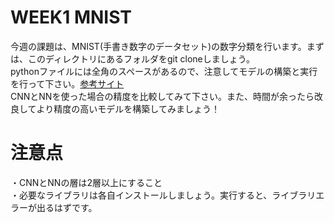 # WEEK1 MNIST
今週の課題は、MNIST(手書き数字のデータセット)の数字分類を行います。まずは、このディレクトリにあるフォルダをgit cloneしましょう。<br>
pythonファイルには全角のスペースがあるので、注意してモデルの構築と実行を行って下さい。[参考サイト](https://qiita.com/mathlive/items/8e1f9a8467fff8dfd03c)<br>
CNNとNNを使った場合の精度を比較してみて下さい。また、時間が余ったら改良してより精度の高いモデルを構築してみましょう！

# 注意点
・CNNとNNの層は2層以上にすること<br>
・必要なライブラリは各自インストールしましょう。実行すると、ライブラリエラーが出るはずです。
